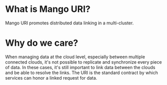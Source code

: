 # What is Mango URI?

Mango URI promotes distributed data linking in a multi-cluster. 

# Why do we care?

When managing data at the cloud level, especially between multiple connected clouds, it's not possible to replicate and synchronize every piece of data. In these cases, it's still important to link data between the clouds and be able to resolve the links. The URI is the standard contract by which services can honor a linked request for data.


